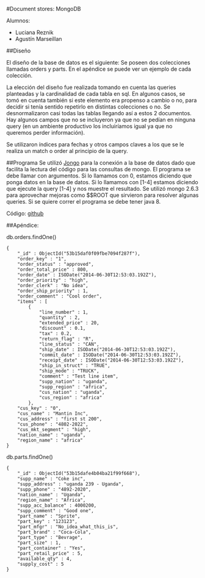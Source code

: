 #Document stores: MongoDB


Alumnos:
 + Luciana Reznik
 + Agustín Marseillan

##Diseño

El diseño de la base de datos es el siguiente: Se poseen dos colecciones llamadas orders y parts. En el apéndice se puede ver un ejemplo de cada colección.

La elección del diseño fue realizada tomando en cuenta las queries planteadas y la cardinalidad de cada tabla en sql. En algunos casos, se tomó en cuenta también si este elemento era propenso a cambio o no, para decidir si tenía sentido repetirlo en distintas colecciones o no. Se desnormalizaron casi todas las tablas llegando así a estos 2 documentos. Hay algunos campos que no se incluyeron ya que no se pedían en ninguna query (en un ambiente productivo los incluiríamos igual ya que no queremos perder información).

Se utilizaron índices para fechas y otros campos claves a los que se le realiza un match o order al principio de la query.

##Programa
Se utilizó [Jongo](jongo.org) para la conexión a la base de datos dado que facilita la lectura del código para las consultas de mongo.
El programa se debe llamar con argumentos.
Si lo llamamos con 0, estamos diciendo que ponga datos en la base de datos.
Si lo llamamos con [1-4] estamos diciendo que ejecute la query [1-4] y nos muestre el resultado.
Se utilizó mongo 2.6.3 para aprovechar mejoras como $$ROOT que sirvieron para resolver algunas queries.
Si se quiere correr el programa se debe tener java 8.


Código: [github](https://github.com/amarseillan/nosql)


##Apéndice: 

db.orders.findOne()


	{
		"_id" : ObjectId("53b15daf0f09fbe7094f287f"),
		"order_key" : "1",
		"order_status" : "approved",
		"order_total_price" : 800,
		"order_date" : ISODate("2014-06-30T12:53:03.192Z"),
		"order_priority" : "high",
		"order_clerk" : "No idea",
		"order_ship_priority" : 1,
		"order_comment" : "Cool order",
		"items" : [
			{
				"line_number" : 1,
				"quantity" : 2,
				"extended_price" : 20,
				"discount" : 0.1,
				"tax" : 0.2,
				"return_flag" : "R",
				"line_status" : "CAN",
				"ship_date" : ISODate("2014-06-30T12:53:03.192Z"),
				"commit_date" : ISODate("2014-06-30T12:53:03.192Z"),
				"receipt_date" : ISODate("2014-06-30T12:53:03.192Z"),
				"ship_in_struct" : "TRUE",
				"ship_mode" : "TRUCK",
				"comment" : "Test line item",
				"supp_nation" : "uganda",
				"supp_region" : "africa",
				"cus_nation" : "uganda",
				"cus_region" : "africa"
			},
		"cus_key" : "0",
		"cus_name" : "Mantin Inc",
		"cus_address" : "first st 200",
		"cus_phone" : "4802-2022",
		"cus_mkt_segment" : "high",
		"nation_name" : "uganda",
		"region_name" : "africa"
	}
	
db.parts.findOne()

	{
		"_id" : ObjectId("53b15dafe4b04ba21f99f668"),
		"supp_name" : "Coke inc",
		"supp_address" : "uganda 239 - Uganda",
		"supp_phone" : "4892-2020",
		"nation_name" : "Uganda",
		"region_name" : "Africa",
		"supp_acc_balance" : 4000200,
		"supp_comment" : "Good one",
		"part_name" : "Sprite",
		"part_key" : "123123",
		"part_mfgr" : "No_idea_what_this_is",
		"part_brand" : "Coca-Cola",
		"part_type" : "Bevrage",
		"part_size" : 1,
		"part_container" : "Yes",
		"part_retail_price" : 5,
		"available_qty" : 4,
		"supply_cost" : 5
	}


